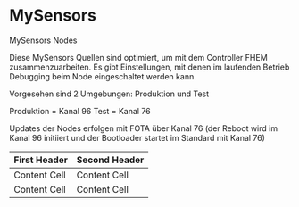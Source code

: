 # MySensors
MySensors Nodes 


Diese MySensors Quellen sind optimiert, um mit dem Controller FHEM zusammenzuarbeiten.
Es gibt Einstellungen, mit denen im laufenden Betrieb Debugging beim Node eingeschaltet werden kann.

Vorgesehen sind 2 Umgebungen: Produktion und Test

Produktion = Kanal 96
Test = Kanal 76

Updates der Nodes erfolgen mit FOTA über Kanal 76 (der Reboot wird im Kanal 96 initiiert und der Bootloader startet im Standard mit Kanal 76)



| First Header | Second Header |
| -------------| ------------- |
| Content Cell  | Content Cell  |
| Content Cell  | Content Cell  |
